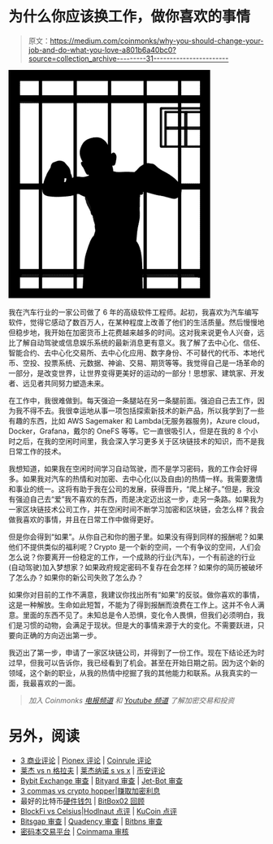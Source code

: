 # 为什么你应该换工作，做你喜欢的事情

> 原文：<https://medium.com/coinmonks/why-you-should-change-your-job-and-do-what-you-love-a801b6a40bc0?source=collection_archive---------31----------------------->

![](img/d9fdbff46796b2bc1ed615de7f0547cd.png)

我在汽车行业的一家公司做了 6 年的高级软件工程师。起初，我喜欢为汽车编写软件，觉得它感动了数百万人，在某种程度上改善了他们的生活质量。然后慢慢地但稳步地，我开始在加密货币上花费越来越多的时间。这对我来说更令人兴奋，远比了解自动驾驶或信息娱乐系统的最新消息更有意义。我了解了去中心化、信任、智能合约、去中心化交易所、去中心化应用、数字身份、不可替代的代币、本地代币、空投、投票系统、元数据、神谕、交易、期货等等。我觉得自己是一场革命的一部分，是改变世界，让世界变得更美好的运动的一部分！思想家、建筑家、开发者、远见者共同努力塑造未来。

在工作中，我很难做到。每天强迫一条腿站在另一条腿前面。强迫自己去工作，因为我不得不去。我很幸运地从事一项包括探索新技术的新产品，所以我学到了一些有趣的东西，比如 AWS Sagemaker 和 Lambda(无服务器服务)，Azure cloud，Docker，Grafana，戴尔的 OneFS 等等。它一直很吸引人，但是在我的 8 个小时之后，在我的空闲时间里，我会深入学习更多关于区块链技术的知识，而不是我日常工作的技术。

我想知道，如果我在空闲时间学习自动驾驶，而不是学习密码，我的工作会好得多。如果我对汽车的热情和对加密、去中心化(以及自由)的热情一样。我需要激情和事业的统一。这将有助于我在公司的发展，获得晋升，“爬上梯子。”但是，我没有强迫自己去“爱”我不喜欢的东西，而是决定迈出这一步，走另一条路。如果我为一家区块链技术公司工作，并在空闲时间不断学习加密和区块链，会怎么样？我会做我喜欢的事情，并且在日常工作中做得更好。

但是你会得到“如果”。从你自己和你的圈子里。如果没有得到同样的报酬呢？如果他们不提供类似的福利呢？Crypto 是一个新的空间，一个有争议的空间，人们会怎么说？你要离开一份稳定的工作，一个成熟的行业(汽车)，一个有前途的行业(自动驾驶)加入梦想家？如果政府规定密码不复存在会怎样？如果你的简历被破坏了怎么办？如果你的新公司失败了怎么办？

如果你对目前的工作不满意，我建议你找出所有“如果”的反驳。做你喜欢的事情，这是一种解放。生命如此短暂，不能为了得到报酬而浪费在工作上。这并不令人满意。里面的东西不见了。未知总是令人恐惧，变化令人畏惧，但我们必须明白，我们是习惯的动物，会满足于现状。但是大的事情来源于大的变化。不需要跃进，只要向正确的方向迈出第一步。

我迈出了第一步，申请了一家区块链公司，并得到了一份工作。现在下结论还为时过早，但我可以告诉你，我已经看到了机会。甚至在开始日期之前。因为这个新的领域，这个新的职业，从我的热情中挖掘了我的其他能力和联系。从我真实的一面，我最喜欢的一面。

> *加入 Coinmonks* [*电报频道*](https://t.me/coincodecap) *和* [*Youtube 频道*](https://www.youtube.com/c/coinmonks/videos) *了解加密交易和投资*

# 另外，阅读

*   [3 商业评论](/coinmonks/3commas-review-an-excellent-crypto-trading-bot-2020-1313a58bec92) | [Pionex 评论](https://coincodecap.com/pionex-review-exchange-with-crypto-trading-bot) | [Coinrule 评论](/coinmonks/coinrule-review-2021-a-beginner-friendly-crypto-trading-bot-daf0504848ba)
*   [莱杰 vs n 格拉夫](/coinmonks/ledger-vs-ngrave-zero-7e40f0c1d694) | [莱杰纳诺 s vs x](/coinmonks/ledger-nano-s-vs-x-battery-hardware-price-storage-59a6663fe3b0) | [币安评论](/coinmonks/binance-review-ee10d3bf3b6e)
*   [Bybit Exchange 审查](/coinmonks/bybit-exchange-review-dbd570019b71) | [Bityard 审查](https://coincodecap.com/bityard-reivew) | [Jet-Bot 审查](https://coincodecap.com/jet-bot-review)
*   [3 commas vs crypto hopper](/coinmonks/3commas-vs-pionex-vs-cryptohopper-best-crypto-bot-6a98d2baa203)|[赚取加密利息](/coinmonks/earn-crypto-interest-b10b810fdda3)
*   最好的比特币[硬件钱包](/coinmonks/hardware-wallets-dfa1211730c6) | [BitBox02 回顾](/coinmonks/bitbox02-review-your-swiss-bitcoin-hardware-wallet-c36c88fff29)
*   [BlockFi vs Celsius](/coinmonks/blockfi-vs-celsius-vs-hodlnaut-8a1cc8c26630)|[Hodlnaut 点评](/coinmonks/hodlnaut-review-best-way-to-hodl-is-to-earn-interest-on-your-bitcoin-6658a8c19edf) | [KuCoin 点评](https://coincodecap.com/kucoin-review)
*   [Bitsgap 审查](/coinmonks/bitsgap-review-a-crypto-trading-bot-that-makes-easy-money-a5d88a336df2) | [Quadency 审查](/coinmonks/quadency-review-a-crypto-trading-automation-platform-3068eaa374e1) | [Bitbns 审查](/coinmonks/bitbns-review-38256a07e161)
*   [密码本交易平台](/coinmonks/top-10-crypto-copy-trading-platforms-for-beginners-d0c37c7d698c) | [Coinmama 审核](/coinmonks/coinmama-review-ace5641bde6e)